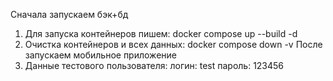 Сначала запускаем бэк+бд
1) Для запуска контейнеров пишем:
docker compose up --build -d
2) Очистка контейнеров и всех данных:
docker compose down -v
После запускаем мобильное приложение
3) Данные тестового пользователя:
логин: test
пароль: 123456